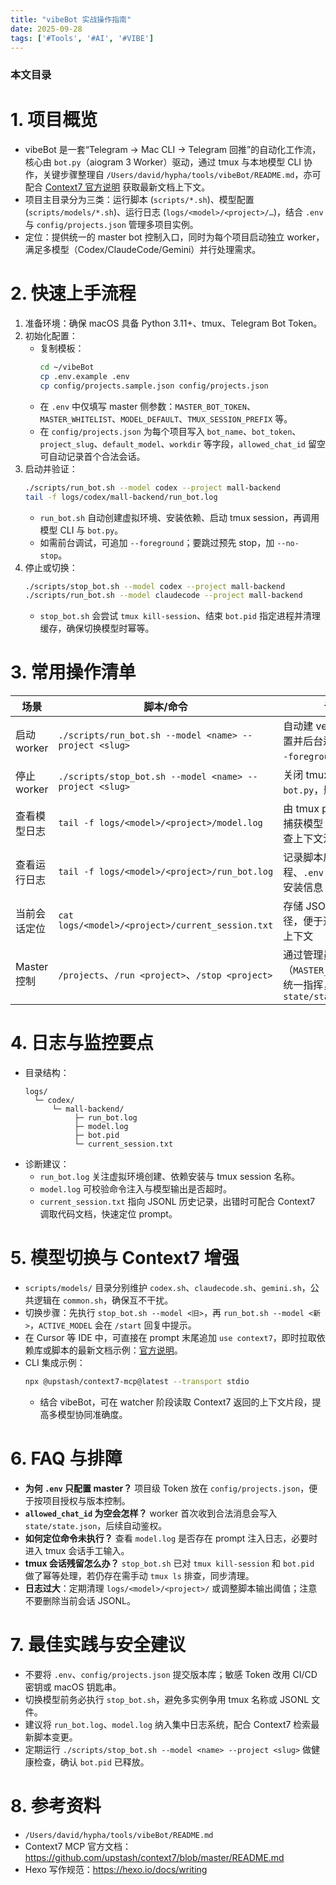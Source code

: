 ```yaml
---
title: "vibeBot 实战操作指南"
date: 2025-09-28
tags: ['#Tools', '#AI', '#VIBE']
---
```


### 本文目录
<!-- toc -->

# 1. 项目概览
- vibeBot 是一套“Telegram → Mac CLI → Telegram 回推”的自动化工作流，核心由 `bot.py`（aiogram 3 Worker）驱动，通过 tmux 与本地模型 CLI 协作，关键步骤整理自 `/Users/david/hypha/tools/vibeBot/README.md`，亦可配合 [Context7 官方说明](https://github.com/upstash/context7/blob/master/README.md) 获取最新文档上下文。
- 项目主目录分为三类：运行脚本 (`scripts/*.sh`)、模型配置 (`scripts/models/*.sh`)、运行日志 (`logs/<model>/<project>/…`)，结合 `.env` 与 `config/projects.json` 管理多项目实例。
- 定位：提供统一的 master bot 控制入口，同时为每个项目启动独立 worker，满足多模型（Codex/ClaudeCode/Gemini）并行处理需求。

# 2. 快速上手流程
1. 准备环境：确保 macOS 具备 Python 3.11+、tmux、Telegram Bot Token。
2. 初始化配置：
   - 复制模板：
     ```bash
     cd ~/vibeBot
     cp .env.example .env
     cp config/projects.sample.json config/projects.json
     ```
   - 在 `.env` 中仅填写 master 侧参数：`MASTER_BOT_TOKEN`、`MASTER_WHITELIST`、`MODEL_DEFAULT`、`TMUX_SESSION_PREFIX` 等。
   - 在 `config/projects.json` 为每个项目写入 `bot_name`、`bot_token`、`project_slug`、`default_model`、`workdir` 等字段，`allowed_chat_id` 留空可自动记录首个合法会话。
3. 启动并验证：
   ```bash
   ./scripts/run_bot.sh --model codex --project mall-backend
   tail -f logs/codex/mall-backend/run_bot.log
   ```
   - `run_bot.sh` 自动创建虚拟环境、安装依赖、启动 tmux session，再调用模型 CLI 与 `bot.py`。
   - 如需前台调试，可追加 `--foreground`；要跳过预先 stop，加 `--no-stop`。
4. 停止或切换：
   ```bash
   ./scripts/stop_bot.sh --model codex --project mall-backend
   ./scripts/run_bot.sh --model claudecode --project mall-backend
   ```
   - `stop_bot.sh` 会尝试 `tmux kill-session`、结束 `bot.pid` 指定进程并清理缓存，确保切换模型时幂等。

# 3. 常用操作清单
| 场景 | 脚本/命令 | 说明 |
| --- | --- | --- |
| 启动 worker | `./scripts/run_bot.sh --model <name> --project <slug>` | 自动建 venv、导入配置并后台运行，可加 `--foreground` 调试 |
| 停止 worker | `./scripts/stop_bot.sh --model <name> --project <slug>` | 关闭 tmux session 与 `bot.py`，删除临时状态 |
| 查看模型日志 | `tail -f logs/<model>/<project>/model.log` | 由 tmux pipe-pane 捕获模型 CLI 输出，排查上下文注入是否成功 |
| 查看运行日志 | `tail -f logs/<model>/<project>/run_bot.log` | 记录脚本启动流程、`.env` 解析、依赖安装信息 |
| 当前会话定位 | `cat logs/<model>/<project>/current_session.txt` | 存储 JSONL 会话路径，便于追踪同一对话上下文 |
| Master 控制 | `/projects`、`/run <project>`、`/stop <project>` | 通过管理员 bot（`MASTER_BOT_TOKEN`）统一指挥，状态写入 `state/state.json` |

# 4. 日志与监控要点
- 目录结构：
  ```
  logs/
    └─ codex/
        └─ mall-backend/
             ├─ run_bot.log
             ├─ model.log
             ├─ bot.pid
             └─ current_session.txt
  ```
- 诊断建议：
  - `run_bot.log` 关注虚拟环境创建、依赖安装与 tmux session 名称。
  - `model.log` 可校验命令注入与模型输出是否超时。
  - `current_session.txt` 指向 JSONL 历史记录，出错时可配合 Context7 调取代码文档，快速定位 prompt。

# 5. 模型切换与 Context7 增强
- `scripts/models/` 目录分别维护 `codex.sh`、`claudecode.sh`、`gemini.sh`，公共逻辑在 `common.sh`，确保互不干扰。
- 切换步骤：先执行 `stop_bot.sh --model <旧>`，再 `run_bot.sh --model <新>`，`ACTIVE_MODEL` 会在 `/start` 回复中提示。
- 在 Cursor 等 IDE 中，可直接在 prompt 末尾追加 `use context7`，即时拉取依赖库或脚本的最新文档示例：[官方说明](https://github.com/upstash/context7/blob/master/README.md)。
- CLI 集成示例：
  ```bash
  npx @upstash/context7-mcp@latest --transport stdio
  ```
  - 结合 vibeBot，可在 watcher 阶段读取 Context7 返回的上下文片段，提高多模型协同准确度。

# 6. FAQ 与排障
- **为何 `.env` 只配置 master？** 项目级 Token 放在 `config/projects.json`，便于按项目授权与版本控制。
- **`allowed_chat_id` 为空会怎样？** worker 首次收到合法消息会写入 `state/state.json`，后续自动鉴权。
- **如何定位命令未执行？** 查看 `model.log` 是否存在 prompt 注入日志，必要时进入 tmux 会话手工输入。
- **tmux 会话残留怎么办？** `stop_bot.sh` 已对 `tmux kill-session` 和 `bot.pid` 做了幂等处理，若仍存在需手动 `tmux ls` 排查，同步清理。
- **日志过大**：定期清理 `logs/<model>/<project>/` 或调整脚本输出阈值；注意不要删除当前会话 JSONL。

# 7. 最佳实践与安全建议
- 不要将 `.env`、`config/projects.json` 提交版本库；敏感 Token 改用 CI/CD 密钥或 macOS 钥匙串。
- 切换模型前务必执行 `stop_bot.sh`，避免多实例争用 tmux 名称或 JSONL 文件。
- 建议将 `run_bot.log`、`model.log` 纳入集中日志系统，配合 Context7 检索最新脚本变更。
- 定期运行 `./scripts/stop_bot.sh --model <name> --project <slug>` 做健康检查，确认 `bot.pid` 已释放。

# 8. 参考资料
- `/Users/david/hypha/tools/vibeBot/README.md`
- Context7 MCP 官方文档：https://github.com/upstash/context7/blob/master/README.md
- Hexo 写作规范：https://hexo.io/docs/writing
